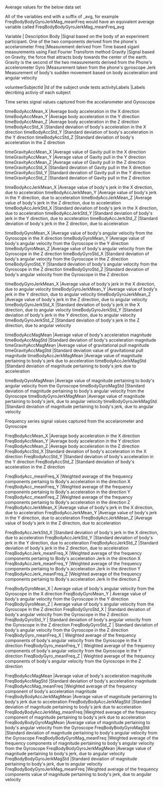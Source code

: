 Average values for the below data set	

All of the variables end with a suffix of _avg, for example FreqBodyBodyGyroJerkMag_meanFreq would have an equivalent average variable called FreqBodyBodyGyroJerkMag_meanFreq_avg	


Variable	| Description
Body	        |Signal based on the body of an experiment participant. One of the two components derived from the phone's accelarometer
Freq	        |Measurement derived from Time based siganl measurements using Fast Fourier Transform method
Gravity	        |Signal based on Gravity, the force that attracts body towards the center of the earth. Gravity is the second of the two measurements derived from the Phone's accelerometer
Gyro	        |Measurement taken from the phone's gyroscope
Jerk	        Measurement of body's sudden movement based on body acceleration and angular velocity
	
	
	
volunteerSubjectId	|Id of the subject unde tests
activityLabels	|Labels decribing activiy of each subject
	
Time series signal values captured from the accelarometer and Gyroscope	
	
timeBodyAccMean_X	|Average body acceleration in the X direction
timeBodyAccMean_Y	|Average body acceleration in the Y direction
timeBodyAccMean_Z	|Average body acceleration in the Z direction
timeBodyAccStd_X	|Standard deviation of body's acceleration in the X direction
timeBodyAccStd_Y	|Standard deviation of body's acceleration in the Y direction
timeBodyAccStd_Z	|Standard deviation of body's acceleration in the Z direction
	
timeGravityAccMean_X	|Average value of Gavity pull in the X direction
timeGravityAccMean_Y	|Average value of Gavity pull in the Y direction
timeGravityAccMean_Z	|Average value of Gavity pull in the Z direction
timeGravityAccStd_X	|Standard deviation of Gavity pull in the X direction
timeGravityAccStd_Y	|Standard deviation of Gavity pull in the Y direction
timeGravityAccStd_Z	|Standard deviation of Gavity pull in the Z direction
	
timeBodyAccJerkMean_X	|Average value of body's jerk in the X direction, due to acceleration
timeBodyAccJerkMean_Y	|Average value of body's jerk in the Y direction, due to acceleration
timeBodyAccJerkMean_Z	|Average value of body's jerk in the Z direction, due to acceleration
timeBodyAccJerkStd_X	|Standard deviation of body's jerk in the X direction, due to acceleration
timeBodyAccJerkStd_Y	|Standard deviation of body's jerk in the Y direction, due to acceleration
timeBodyAccJerkStd_Z	|Standard deviation of body's jerk in the Z direction, due to acceleration
	
timeBodyGyroMean_X	|Average value of body's angular velocity from the Gyroscope in the X direction
timeBodyGyroMean_Y	|Average value of body's angular velocity from the Gyroscope in the Y direction
timeBodyGyroMean_Z	|Average value of body's angular velocity from the Gyroscope in the Z direction
timeBodyGyroStd_X	|Standard deviation of body's angular velocity from the Gyroscope in the Z direction
timeBodyGyroStd_Y	|Standard deviation of body's angular velocity from the Gyroscope in the Z direction
timeBodyGyroStd_Z	|Standard deviation of body's angular velocity from the Gyroscope in the Z direction
	
timeBodyGyroJerkMean_X	|Average value of body's jerk in the X direction, due to angular velocity
timeBodyGyroJerkMean_Y	|Average value of body's jerk in the Y direction, due to angular velocity
timeBodyGyroJerkMean_Z	|Average value of body's jerk in the Z direction, due to angular velocity
timeBodyGyroJerkStd_X	|Standard deviation of body's jerk in the X direction, due to angular velocity
timeBodyGyroJerkStd_Y	|Standard deviation of body's jerk in the Y direction, due to angular velocity
timeBodyGyroJerkStd_Z	|Standard deviation of body's jerk in the Z direction, due to angular velocity
	
timeBodyAccMagMean	|Average value of body's acceleration magnitude
timeBodyAccMagStd	|Standard deviation of body's acceleration magnitude
timeGravityAccMagMean	|Average value of gravitational pull magnitude
timeGravityAccMagStd	|Standard deviation value of gravitational pull magnitude
timeBodyAccJerkMagMean	|Average value of magnitude pertaining to body's jerk due to acceleration
timeBodyAccJerkMagStd	|Standard deviation of  magnitude pertaining to body's jerk due to acceleration
	
timeBodyGyroMagMean	|Average value of magnitude pertaining to body's angular velocity from the Gyroscope
timeBodyGyroMagStd	|Standard deviation of magnitude pertaining to body's angular velocity from the Gyroscope
timeBodyGyroJerkMagMean	|Average value of magnitude pertaining to body's jerk, due to angular velocity
timeBodyGyroJerkMagStd	|Standard deviation of magnitude pertaining to body's jerk, due to angular velocity
	
Frequency series signal values captured from the accelarometer and Gyroscope	
	
FreqBodyAccMean_X	|Average body acceleration in the X direction
FreqBodyAccMean_Y	|Average body acceleration in the Y direction
FreqBodyAccMean_Z	|Average body acceleration in the Z direction
FreqBodyAccStd_X	|Standard deviation of body's acceleration in the X direction
FreqBodyAccStd_Y	|Standard deviation of body's acceleration in the Y direction
FreqBodyAccStd_Z	|Standard deviation of body's acceleration in the Z direction
	
FreqBodyAcc_meanFreq_X	|Weighted average of the frequency components pertainig to Body's acceleration in the direction X
FreqBodyAcc_meanFreq_Y	|Weighted average of the frequency components pertainig to Body's acceleration in the direction Y
FreqBodyAcc_meanFreq_Z	|Weighted average of the frequency components pertainig to Body's acceleration in the direction Z
FreqBodyAccJerkMean_X	|Average value of body's jerk in the X direction, due to acceleration
FreqBodyAccJerkMean_Y	|Average value of body's jerk in the Y direction, due to acceleration
FreqBodyAccJerkMean_Z	|Average value of body's jerk in the Z direction, due to acceleration
	
FreqBodyAccJerkStd_X	|Standard deviation of body's jerk in the X direction, due to acceleration
FreqBodyAccJerkStd_Y	|Standard deviation of body's jerk in the Y direction, due to acceleration
FreqBodyAccJerkStd_Z	|Standard deviation of body's jerk in the Z direction, due to acceleration
FreqBodyAccJerk_meanFreq_X	|Weighted average of the frequency components pertainig to Body's acceleration Jerk in the direction X
FreqBodyAccJerk_meanFreq_Y	|Weighted average of the frequency components pertainig to Body's acceleration Jerk in the direction Y
FreqBodyAccJerk_meanFreq_Z	|Weighted average of the frequency components pertainig to Body's acceleration Jerk in the direction Z
	
FreqBodyGyroMean_X	| Average value of body's angular velocity from the Gyroscope in the X direction
FreqBodyGyroMean_Y	| Average value of body's angular velocity from the Gyroscope in the Y direction
FreqBodyGyroMean_Z	| Average value of body's angular velocity from the Gyroscope in the Z direction
FreqBodyGyroStd_X	| Standard deviation of body's angular velocity from the Gyroscope in the Z direction
FreqBodyGyroStd_Y	| Standard deviation of body's angular velocity from the Gyroscope in the Z direction
FreqBodyGyroStd_Z	| Standard deviation of body's angular velocity from the Gyroscope in the Z direction
FreqBodyGyro_meanFreq_X	| Weighted average of the frequency components of body's angular velocity from the Gyroscope in the X direction
FreqBodyGyro_meanFreq_Y	| Weighted average of the frequency components of body's angular velocity from the Gyroscope in the Y direction
FreqBodyGyro_meanFreq_Z	| Weighted average of the frequency components of body's angular velocity from the Gyroscope in the Z direction
	
FreqBodyAccMagMean	        |Average value of body's acceleration magnitude
FreqBodyAccMagStd	        |Standard deviation of body's acceleration magnitude
FreqBodyAccMag_meanFreq	        |Weighted average of the frequency component of body's acceleration magnitude
FreqBodyBodyAccJerkMagMean	|Average value of magnitude pertaining to body's jerk due to acceleration
FreqBodyBodyAccJerkMagStd	|Standard deviation of  magnitude pertaining to body's jerk due to acceleration
FreqBodyBodyAccJerkMag_meanFreq	|Weighted average of the frequency component of magnitude pertaining to body's jerk due to acceleration
FreqBodyBodyGyroMagMean	|Average value of magnitude pertaining to body's angular velocity from the Gyroscope
FreqBodyBodyGyroMagStd	|Standard deviation of magnitude pertaining to body's angular velocity from the Gyroscope
FreqBodyBodyGyroMag_meanFreq	|Weighted average of the frequency components of magnitude pertaining to body's angular velocity from the Gyroscope
FreqBodyBodyGyroJerkMagMean	        |Average value of magnitude pertaining to body's jerk, due to angular velocity
FreqBodyBodyGyroJerkMagStd	        |Standard deviation of magnitude pertaining to body's jerk, due to angular velocity
FreqBodyBodyGyroJerkMag_meanFreq	|Weighted average of the frequency components value of magnitude pertaining to body's jerk, due to angular velocity
	
	
